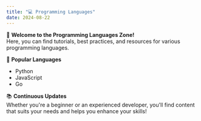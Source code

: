 ```yaml
---
title: "💻 Programming Languages"
date: 2024-08-22
---
```

👋 **Welcome to the Programming Languages Zone!**  
Here, you can find tutorials, best practices, and resources for various programming languages.

🎯 **Popular Languages**  
- Python  
- JavaScript  
- Go

📚 **Continuous Updates**  
Whether you're a beginner or an experienced developer, you'll find content that suits your needs and helps you enhance your skills!
